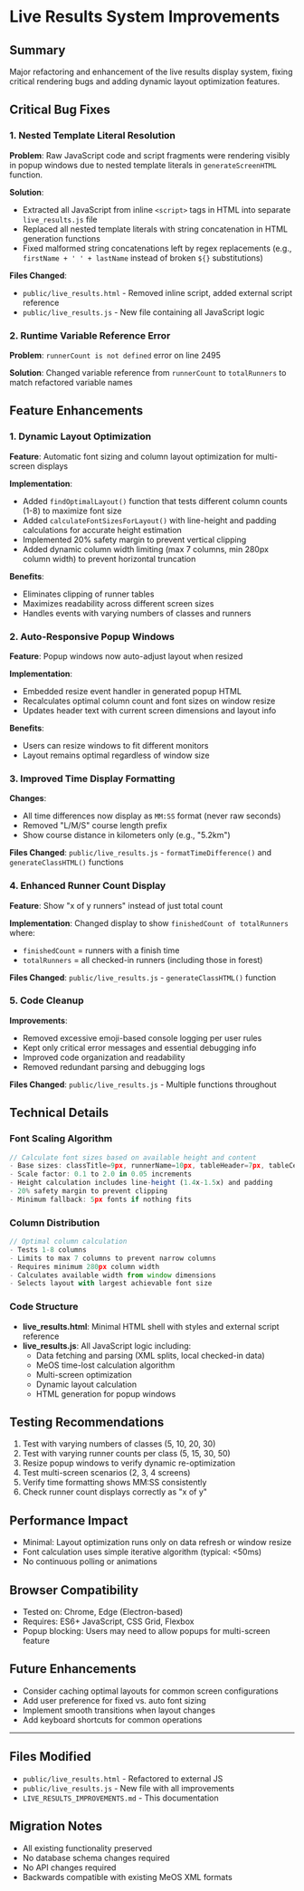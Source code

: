 # Live Results System Improvements

## Summary
Major refactoring and enhancement of the live results display system, fixing critical rendering bugs and adding dynamic layout optimization features.

## Critical Bug Fixes

### 1. Nested Template Literal Resolution
**Problem**: Raw JavaScript code and script fragments were rendering visibly in popup windows due to nested template literals in `generateScreenHTML` function.

**Solution**: 
- Extracted all JavaScript from inline `<script>` tags in HTML into separate `live_results.js` file
- Replaced all nested template literals with string concatenation in HTML generation functions
- Fixed malformed string concatenations left by regex replacements (e.g., `firstName + ' ' + lastName` instead of broken `${}` substitutions)

**Files Changed**:
- `public/live_results.html` - Removed inline script, added external script reference
- `public/live_results.js` - New file containing all JavaScript logic

### 2. Runtime Variable Reference Error
**Problem**: `runnerCount is not defined` error on line 2495

**Solution**: Changed variable reference from `runnerCount` to `totalRunners` to match refactored variable names

## Feature Enhancements

### 1. Dynamic Layout Optimization
**Feature**: Automatic font sizing and column layout optimization for multi-screen displays

**Implementation**:
- Added `findOptimalLayout()` function that tests different column counts (1-8) to maximize font size
- Added `calculateFontSizesForLayout()` with line-height and padding calculations for accurate height estimation
- Implemented 20% safety margin to prevent vertical clipping
- Added dynamic column width limiting (max 7 columns, min 280px column width) to prevent horizontal truncation

**Benefits**:
- Eliminates clipping of runner tables
- Maximizes readability across different screen sizes
- Handles events with varying numbers of classes and runners

### 2. Auto-Responsive Popup Windows
**Feature**: Popup windows now auto-adjust layout when resized

**Implementation**:
- Embedded resize event handler in generated popup HTML
- Recalculates optimal column count and font sizes on window resize
- Updates header text with current screen dimensions and layout info

**Benefits**:
- Users can resize windows to fit different monitors
- Layout remains optimal regardless of window size

### 3. Improved Time Display Formatting
**Changes**:
- All time differences now display as `MM:SS` format (never raw seconds)
- Removed "L/M/S" course length prefix
- Show course distance in kilometers only (e.g., "5.2km")

**Files Changed**: `public/live_results.js` - `formatTimeDifference()` and `generateClassHTML()` functions

### 4. Enhanced Runner Count Display
**Feature**: Show "x of y runners" instead of just total count

**Implementation**: Changed display to show `finishedCount of totalRunners` where:
- `finishedCount` = runners with a finish time
- `totalRunners` = all checked-in runners (including those in forest)

**Files Changed**: `public/live_results.js` - `generateClassHTML()` function

### 5. Code Cleanup
**Improvements**:
- Removed excessive emoji-based console logging per user rules
- Kept only critical error messages and essential debugging info
- Improved code organization and readability
- Removed redundant parsing and debugging logs

**Files Changed**: `public/live_results.js` - Multiple functions throughout

## Technical Details

### Font Scaling Algorithm
```javascript
// Calculate font sizes based on available height and content
- Base sizes: classTitle=9px, runnerName=10px, tableHeader=7px, tableCell=7px
- Scale factor: 0.1 to 2.0 in 0.05 increments
- Height calculation includes line-height (1.4x-1.5x) and padding
- 20% safety margin to prevent clipping
- Minimum fallback: 5px fonts if nothing fits
```

### Column Distribution
```javascript
// Optimal column calculation
- Tests 1-8 columns
- Limits to max 7 columns to prevent narrow columns
- Requires minimum 280px column width
- Calculates available width from window dimensions
- Selects layout with largest achievable font size
```

### Code Structure
- **live_results.html**: Minimal HTML shell with styles and external script reference
- **live_results.js**: All JavaScript logic including:
  - Data fetching and parsing (XML splits, local checked-in data)
  - MeOS time-lost calculation algorithm
  - Multi-screen optimization
  - Dynamic layout calculation
  - HTML generation for popup windows

## Testing Recommendations
1. Test with varying numbers of classes (5, 10, 20, 30)
2. Test with varying runner counts per class (5, 15, 30, 50)
3. Resize popup windows to verify dynamic re-optimization
4. Test multi-screen scenarios (2, 3, 4 screens)
5. Verify time formatting shows MM:SS consistently
6. Check runner count displays correctly as "x of y"

## Performance Impact
- Minimal: Layout optimization runs only on data refresh or window resize
- Font calculation uses simple iterative algorithm (typical: <50ms)
- No continuous polling or animations

## Browser Compatibility
- Tested on: Chrome, Edge (Electron-based)
- Requires: ES6+ JavaScript, CSS Grid, Flexbox
- Popup blocking: Users may need to allow popups for multi-screen feature

## Future Enhancements
- Consider caching optimal layouts for common screen configurations
- Add user preference for fixed vs. auto font sizing
- Implement smooth transitions when layout changes
- Add keyboard shortcuts for common operations

---

## Files Modified
- `public/live_results.html` - Refactored to external JS
- `public/live_results.js` - New file with all improvements
- `LIVE_RESULTS_IMPROVEMENTS.md` - This documentation

## Migration Notes
- All existing functionality preserved
- No database schema changes required
- No API changes required
- Backwards compatible with existing MeOS XML formats
